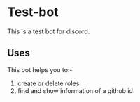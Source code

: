 # Test-bot

This is a test bot for discord.

## Uses
This bot helps you to:-
1. create or delete roles
2. find and show information of a github id
